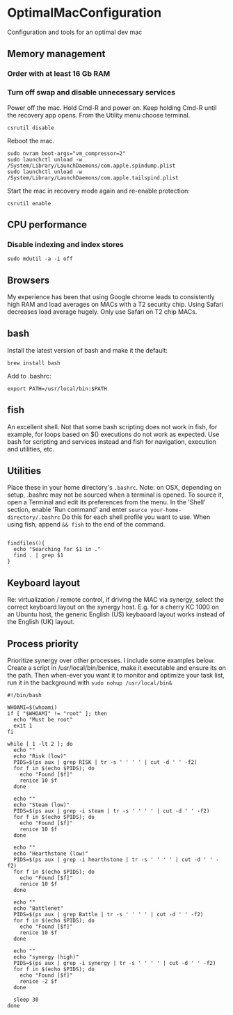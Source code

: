 # OptimalMacConfiguration
Configuration and tools for an optimal dev mac

## Memory management

### Order with at least 16 Gb RAM

### Turn off swap and disable unnecessary services

Power off the mac. Hold Cmd-R and power on. Keep holding Cmd-R until the recovery app opens. From the Utility menu choose terminal.

```
csrutil disable
```

Reboot the mac.

```
sudo nvram boot-args="vm_compressor=2"
sudo launchctl unload -w /System/Library/LaunchDaemons/com.apple.spindump.plist
sudo launchctl unload -w /System/Library/LaunchDaemons/com.apple.tailspind.plist
```

Start the mac in recovery mode again and re-enable protection:

```
csrutil enable
```

## CPU performance

### Disable indexing and index stores

```
sudo mdutil -a -i off

```

## Browsers

My experience has been that using Google chrome leads to consistently high RAM and load averages on MACs with a T2 security chip. Using Safari decreases load average hugely. Only use Safari on T2 chip MACs.

## bash

Install the latest version of bash and make it the default:

```
brew install bash
```

Add to .bashrc:

```
export PATH=/usr/local/bin:$PATH
```

## fish

An excellent shell. Not that some bash scripting does not work in fish, for example, for loops based on $() executions do not work as expected. Use bash for scripting and services instead and fish for navigation, execution and utilities, etc.

## Utilities

Place these in your home directory's ```.bashrc```. Note: on OSX, depending on setup, .bashrc may not be sourced when a terminal is opened. To source it, open a Terminal and edit its preferences from the menu. In the 'Shell' section, enable 'Run command' and enter ```source your-home-directory/.bashrc``` Do this for each shell profile you want to use. When using fish, append ```&& fish``` to the end of the command.
```

findfiles(){
  echo "Searching for $1 in ."
  find . | grep $1
}
```

## Keyboard layout

Re: virtualization / remote control, if driving the MAC via synergy, select the correct keyboard layout on the synergy host. E.g. for a cherry KC 1000 on an Ubuntu host, the generic English (US) keybaoard layout works instead of the English (UK) layout.

## Process priority

Prioritize synergy over other processes. I include some examples below. Create a script in /usr/local/bin/benice, make it executable and ensure its on the path. Then when-ever you want it to monitor and optimize your task list, run it in the background with ```sudo nohup /usr/local/bin&```


```
#!/bin/bash

WHOAMI=$(whoami)
if [ "$WHOAMI" != "root" ]; then
  echo "Must be root"
  exit 1
fi

while [ 1 -lt 2 ]; do
  echo ""
  echo "Risk (low)"
  PIDS=$(ps aux | grep RISK | tr -s ' ' ' ' | cut -d ' ' -f2)
  for f in $(echo $PIDS); do
    echo "Found [$f]"
    renice 10 $f
  done

  echo ""
  echo "Steam (low)"
  PIDS=$(ps aux | grep -i steam | tr -s ' ' ' ' | cut -d ' ' -f2)
  for f in $(echo $PIDS); do
    echo "Found [$f]"
    renice 10 $f
  done

  echo ""
  echo "Hearthstone (low)"
  PIDS=$(ps aux | grep -i hearthstone | tr -s ' ' ' ' | cut -d ' ' -f2)
  for f in $(echo $PIDS); do
    echo "Found [$f]"
    renice 10 $f
  done

  echo ""
  echo "Battlenet"
  PIDS=$(ps aux | grep Battle | tr -s ' ' ' ' | cut -d ' ' -f2)
  for f in $(echo $PIDS); do
    echo "Found [$f]"
    renice 10 $f
  done

  echo ""
  echo "synergy (high)"
  PIDS=$(ps aux | grep -i synergy | tr -s ' ' ' ' | cut -d ' ' -f2)
  for f in $(echo $PIDS); do
    echo "Found [$f]"
    renice -2 $f
  done

  sleep 30
done
```
